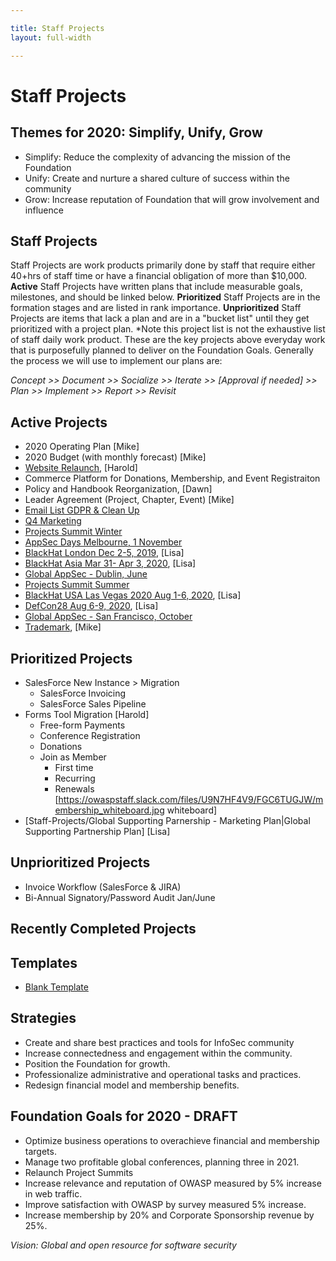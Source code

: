 ```yaml
---

title: Staff Projects
layout: full-width

---
```

# Staff Projects

## Themes for 2020: Simplify, Unify, Grow
* Simplify: Reduce the complexity of advancing the mission of the Foundation
* Unify: Create and nurture a shared culture of success within the community
* Grow: Increase reputation of Foundation that will grow involvement and influence

## Staff Projects

Staff Projects are work products primarily done by staff that require either 40+hrs of staff time or have a financial obligation of more than $10,000. **Active** Staff Projects have written plans that include measurable goals, milestones, and should be linked below.  **Prioritized** Staff Projects are in the formation stages and are listed in rank importance. **Unprioritized** Staff Projects are items that lack a plan and are in a "bucket list" until they get prioritized with a project plan. *Note this project list is not the exhaustive list of staff daily work product. These are the key projects above everyday work that is purposefully planned to deliver on the Foundation Goals. Generally the process we will use to implement our plans are: 

*Concept >> Document >> Socialize >> Iterate >> [Approval if needed] >> Plan >> Implement >> Report >> Revisit*

## Active Projects
* 2020 Operating Plan [Mike]
* 2020 Budget (with monthly forecast) [Mike]
* [Website Relaunch](/www--staff/projects/2019-Website-Launch), [Harold]
* Commerce Platform for Donations, Membership, and Event Registraiton
* Policy and Handbook Reorganization, [Dawn]
* Leader Agreement (Project, Chapter, Event) [Mike]
* [Email List GDPR & Clean Up](/www--staff/projects/201910-Email-Cleanup)
* [Q4 Marketing](/www--staff/projects/201910-marketing)
* [Projects Summit Winter](/www--staff/projects/202002-Projects-Summit-Winter)
* [AppSec Days Melbourne, 1 November](https://www.owasp.org/index.php/Staff-Projects/20191101-AppSecDay-Melbourne)
* [BlackHat London Dec 2-5, 2019](/www--staff/projects/201912-Blackhat-London), [Lisa]
* [BlackHat Asia Mar 31- Apr 3, 2020](/www--staff/projects/202003-Blackhat-Asia), [Lisa]
* [Global AppSec - Dublin, June](/www--staff/projects/202006-GlobalAppSec-Dublin)
* [Projects Summit Summer](/www--staff/projects/202007-Projects-Summit-Summer)
* [BlackHat USA Las Vegas 2020 Aug 1-6, 2020](/www--staff/projects/202008-Blackhat-Las-Vegas), [Lisa]
* [DefCon28 Aug 6-9, 2020](/www--staff/projects/202008-Defcon-28), [Lisa]
* [Global AppSec - San Francisco, October](/www--staff/projects/202010-Global-AppSec-SF)
* [Trademark](/www--staff/projects/201902-Trademarks), [Mike]

## Prioritized Projects
* SalesForce New Instance > Migration
  * SalesForce Invoicing
  * SalesForce Sales Pipeline
* Forms Tool Migration [Harold]
  * Free-form Payments
  * Conference Registration
  * Donations
  * Join as Member
    * First time
    * Recurring
    * Renewals [https://owaspstaff.slack.com/files/U9N7HF4V9/FGC6TUGJW/membership_whiteboard.jpg whiteboard]
* [Staff-Projects/Global Supporting Parnership - Marketing Plan|Global Supporting Partnership Plan] [Lisa] 

## Unprioritized Projects
* Invoice Workflow (SalesForce & JIRA)
* Bi-Annual Signatory/Password Audit Jan/June

## Recently Completed Projects

## Templates 
* [Blank Template](/www--staff/projects/202001-template)

## Strategies
* Create and share best practices and tools for InfoSec community
* Increase connectedness and engagement within the community.
* Position the Foundation for growth.
* Professionalize administrative and operational tasks and practices.
* Redesign financial model and membership benefits.

## Foundation Goals for 2020 - DRAFT 

* Optimize business operations to overachieve financial and membership targets.
* Manage two profitable global conferences, planning three in 2021.
* Relaunch Project Summits
* Increase relevance and reputation of OWASP measured by 5% increase in web traffic.
* Improve satisfaction with OWASP by survey measured 5% increase.
* Increase membership by 20% and Corporate Sponsorship revenue by 25%.

*Vision: Global and open resource for software security*


